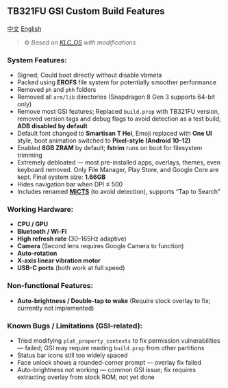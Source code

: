## TB321FU GSI Custom Build Features

[中文](https://github.com/Gzcheng0822/KLCOS-TB321FU/blob/main/README_CN.md)
[English](https://github.com/Gzcheng0822/KLCOS-TB321FU/blob/main/README.md)

> ⚙️ *Based on [KLC\_OS](https://github.com/LoggingNewMemory/KLC_OS) with modifications*

### System Features:

* Signed; Could boot directly without disable vbmeta
* Packed using **EROFS** file system for potentially smoother performance
* Removed `ph` and `phh` folders
* Removed all `arm/lib` directories (Snapdragon 8 Gen 3 supports 64-bit only)
* Remove most GSI features; Replaced `build.prop` with TB321FU version, removed version tags and debug flags to avoid detection as a test build; **ADB disabled by default**
* Default font changed to **Smartisan T Hei**, Emoji replaced with **One UI** style, boot animation switched to **Pixel-style (Android 10–12)**
* Enabled **8GB ZRAM** by default; **fstrim** runs on boot for filesystem trimming
* Extremely debloated — most pre-installed apps, overlays, themes, even keyboard removed. Only File Manager, Play Store, and Google Core are kept. Final system size: **1.66GB**
* Hides navigation bar when DPI ≤ 500
* Includes renamed **[MiCTS](https://github.com/parallelcc/MiCTS)** (to avoid detection), supports “Tap to Search”

### Working Hardware:

* **CPU / GPU**
* **Bluetooth / Wi-Fi**
* **High refresh rate** (30–165Hz adaptive)
* **Camera** (Second lens requires Google Camera to function)
* **Auto-rotation**
* **X-axis linear vibration motor**
* **USB-C ports** (both work at full speed)

### Non-functional Features:

* **Auto-brightness / Double-tap to wake** (Require stock overlay to fix; currently not implemented)

### Known Bugs / Limitations (GSI-related):

* Tried modifying `plat_property_contexts` to fix permission vulnerabilities — failed; GSI may require reading `build.prop` from other partitions
* Status bar icons still too widely spaced
* Face unlock shows a rounded-corner prompt — overlay fix failed
* Auto-brightness not working — common GSI issue; fix requires extracting overlay from stock ROM, not yet done
